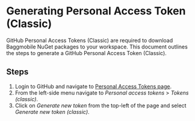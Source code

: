 # Generating Personal Access Token (Classic)

GitHub Personal Access Tokens (Classic) are required to download Baggmobile NuGet packages to your workspace. This document outlines the steps to generate a GitHub Personal Access Token (Classic).

## Steps
1. Login to GitHub and navigate to [Personal Access Tokens page](https://github.com/settings/tokens).
2. From the left-side menu navigate to *Personal access tokens* > *Tokens (classic)*.
3. Click on *Generate new token* from the top-left of the page and select *Generate new token (classic)*.
